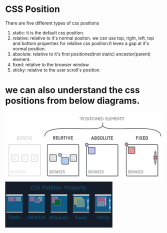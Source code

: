 # CSS Position

There are five different types of css positions

1. static: it is the default css position.
2. relative: relative to it's normal positon. we can use top, right, left, top and bottom properties for relative css position.It leves a gap at it's normal position.
3. absolute: relative to it's first positioned(not static) ancestor(parent) element.
4. fixed: relative to the browser window.
5. sticky: relative to the user scroll's position.

# we can also understand the css positions from below diagrams.

![CHEESE!](CSS-position.png)
![CHEESE!](CSS-position2.png)

